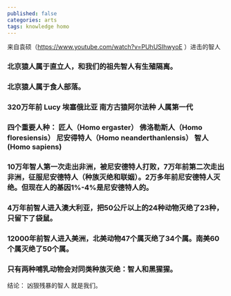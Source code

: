 ```yaml
---
published: false
categories: arts
tags: knowledge homo
---
```

来自袁硕（https://www.youtube.com/watch?v=PUhUSIhwyoE ）进击的智人

### 北京猿人属于直立人，和我们的祖先智人有生殖隔离。
### 北京猿人属于食人部落。

### 320万年前 Lucy 埃塞俄比亚 南方古猿阿尔法种  人属第一代
### 四个重要人种： 匠人（Homo ergaster）  佛洛勒斯人（Homo floresiensis） 尼安得特人（Homo neanderthanlensis） 智人(Homo sapiens)
### 10万年智人第一次走出非洲，被尼安德特人打败，7万年前第二次走出非洲，征服尼安德特人（种族灭绝和联姻）。2万多年前尼安德特人灭绝。但现在人的基因1%-4%是尼安德特人的。
### 4万年前智人进入澳大利亚，把50公斤以上的24种动物灭绝了23种，只留下了袋鼠。
### 12000年前智人进入美洲，北美动物47个属灭绝了34个属。南美60个属灭绝了50个属。
### 只有两种哺乳动物会对同类种族灭绝：智人和黑猩猩。 

结论： 凶狠残暴的智人 就是我们。